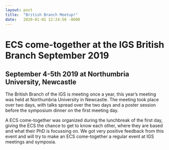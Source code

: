 ```yaml
---
layout: post
title:  "British Branch Meetup!"
date:   2020-01-01 12:24:50 -0600
---
```


# ECS come-together at the IGS British Branch September 2019

## September 4-5th 2019 at Northumbria University, Newcastle 

The British Branch of the IGS is meeting once a year, this year’s meeting was held at Northumbria University in Newcastle. The meeting took place over two days, with talks spread over the two days and a poster session before the symposium dinner on the first meeting day.

A ECS come-together was organized during the lunchbreak of the first day, giving the ECS the chance to get to know each other, where they are based and what their PhD is focussing on. We got very positive feedback from this event and will try to make an ECS come-together a regular event at IGS meetings and symposia. 
